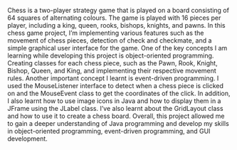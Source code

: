 Chess is a two-player strategy game that is played on a board consisting of 64 squares of alternating colours. The game is played with 16 pieces per player, including a king, queen, rooks, bishops, knights, and pawns.
In this chess game project, I’m implementing various features such as the movement of chess pieces, detection of check and checkmate, and a simple graphical user interface for the game.
One of the key concepts I am learning while developing this project is object-oriented programming. Creating classes for each chess piece, such as the Pawn, Rook, Knight, Bishop, Queen, and King, and implementing their respective movement rules.
Another important concept I learnt is event-driven programming. I used the MouseListener interface to detect when a chess piece is clicked on and the MouseEvent class to get the coordinates of the click.
In addition, I also learnt how to use image icons in Java and how to display them in a JFrame using the JLabel class. I’ve also learnt about the GridLayout class and how to use it to create a chess board.
Overall, this project allowed me to gain a deeper understanding of Java programming and develop my skills in object-oriented programming, event-driven programming, and GUI development.

